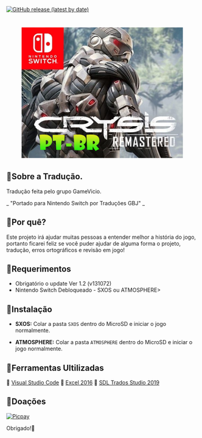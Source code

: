 [![GitHub release (latest by date)](https://img.shields.io/github/v/release/JUNIORGBJ/Crysis_Remastered_PT-BR)](https://github.com/JUNIORGBJ/Crysis_Remastered_PT-BR/releases/latest)
<h1 align="center"><figure>
  <img src="Crysis.Remastered.png">
</figure></h1>


## :small_orange_diamond:Sobre a Tradução.

Tradução feita pelo grupo GameVicio.

_ "Portado para Nintendo Switch por Traduções GBJ" _

## :small_orange_diamond:Por quê?

Este projeto irá ajudar muitas pessoas a entender melhor a história do jogo, portanto ficarei feliz se você puder ajudar de alguma forma o projeto, tradução, erros ortográficos e revisão em jogo!

## :small_orange_diamond:Requerimentos

- Obrigatório o update Ver 1.2 (v131072)
- Nintendo Switch Debloqueado - SXOS ou ATMOSPHERE>

## :small_orange_diamond:Instalação

- **SXOS:** Colar a pasta ```SXOS``` dentro do MicroSD e iniciar o jogo normalmente.

- **ATMOSPHERE:** Colar a pasta ```ATMOSPHERE``` dentro do MicroSD e iniciar o jogo normalmente.

## :small_orange_diamond:Ferramentas Ultilizadas

:link: [Visual Studio Code](https://code.visualstudio.com)
:link: [Excel 2016](https://www.office.com/?omkt=pt-br)
:link: [SDL Trados Studio 2019](https://www.sdltrados.com)

## :small_orange_diamond:Doações

[![Picpay](https://i.ibb.co/cYcsCnZ/hhhh.png)](https://picpay.me/gilsongbj)

Obrigado!:wave:

